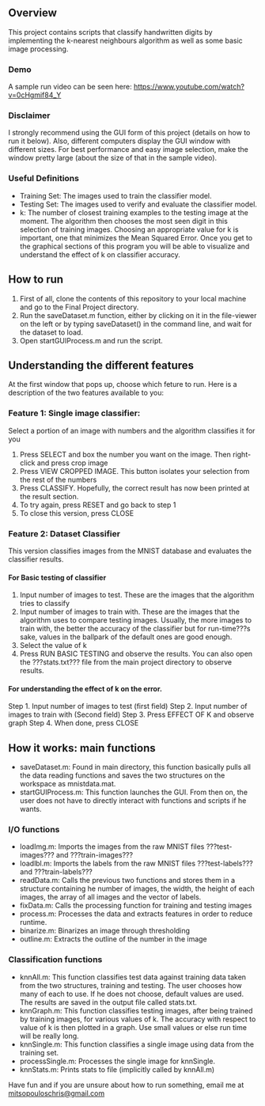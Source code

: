 ## Overview
This project contains scripts that classify handwritten digits by implementing the k-nearest neighbours algorithm as well as some basic image processing.

### Demo

A sample run video can be seen here: https://www.youtube.com/watch?v=0cHgmif84_Y 


### Disclaimer
I strongly recommend using the GUI form of this project (details on how to run it below). Also, different computers display the GUI window with different sizes. For best performance and easy image selection, make the window pretty large (about the size of that in the sample video).

### Useful Definitions

- Training Set: The images used to train the classifier model.
- Testing Set: The images used to verify and evaluate the classifier model.
- k:  The number of closest training examples to the testing image at the moment. The algorithm then chooses the most seen digit in this selection of training images. Choosing an appropriate value for k is important, one that minimizes the Mean Squared Error. Once you get to the graphical sections of this program you will be able to visualize and understand the effect of k on classifier accuracy.

## How to run
1. First of all, clone the contents of this repository to your local machine and go to the Final Project directory.
2. Run the saveDataset.m function, either by clicking on it in the file-viewer on the left or by typing saveDataset() in the command line, and wait for the dataset to load.
3. Open startGUIProcess.m and run the script.

## Understanding the different features

At the first window that pops up, choose which feture to run. Here is a description of the two features available to you:

### Feature 1: Single image classifier: 
Select a portion of an image with numbers and the algorithm classifies it for you

1. Press SELECT and box the number you want on the image. Then right-click and press crop image
2. Press VIEW CROPPED IMAGE. This button isolates your selection from the rest of the numbers
3. Press CLASSIFY. Hopefully, the correct result has now been printed at the result section.
4. To try again, press RESET and go back to step 1
5. To close this version, press CLOSE

### Feature 2: Dataset Classifier
This version classifies images from the MNIST database and evaluates the classifier results. 

#### For Basic testing of classifier
1. Input number of images to test. These are the images that the algorithm tries to classify
2. Input number of images to train with. These are the images that the algorithm uses to compare testing images. Usually, the more images to train with, the better the accuracy of the classifier but for run-time???s sake, values in the ballpark of the default ones are good enough.
3. Select the value of k
4. Press RUN BASIC TESTING and observe the results. You can also open the ???stats.txt??? file from the main project directory to observe results.

#### For understanding the effect of k on the error.
Step 1. Input number of images to test (first field)
Step 2. Input number of images to train with (Second field)
Step 3. Press EFFECT OF K and observe graph
Step 4. When done, press CLOSE

## How it works: main functions

- saveDataset.m: Found in main directory, this function basically pulls all the data reading functions and saves the two structures on the workspace as mnistdata.mat.
- startGUIProcess.m: This function launches the GUI. From then on, the user does not have to directly interact with functions and scripts if he wants.

### I/O functions
- loadImg.m: Imports the images from the raw MNIST files ???test-images??? and ???train-images???
- loadlbl.m: Imports the labels from the raw MNIST files ???test-labels??? and ???train-labels???
- readData.m: Calls the previous two functions and stores them in a structure containing he number of images, the width, the height of each images, the array of all images and the vector of labels.
- fixData.m: Calls the processing function for training and testing images
- process.m: Processes the data and extracts features in order to reduce runtime.
- binarize.m: Binarizes an image through thresholding
- outline.m: Extracts the outline of the number in the image

### Classification functions

- knnAll.m: This function classifies test data against training data taken from the two structures, training and testing. The user chooses how many of each to use. If he does not choose, default values are used. The results are saved in the output file called stats.txt.
- knnGraph.m: This function classifies testing images, after being trained by training images, for various values of k. The accuracy with respect to value of k is then plotted in a graph. Use small values or else run time will be really long.
- knnSingle.m: This function classifies a single image using data from the training set.
- processSingle.m: Processes the single image for knnSingle.
- knnStats.m: Prints stats to file (implicitly called by knnAll.m)

Have fun and if you are unsure about how to run something, email me at mitsopouloschris@gmail.com



